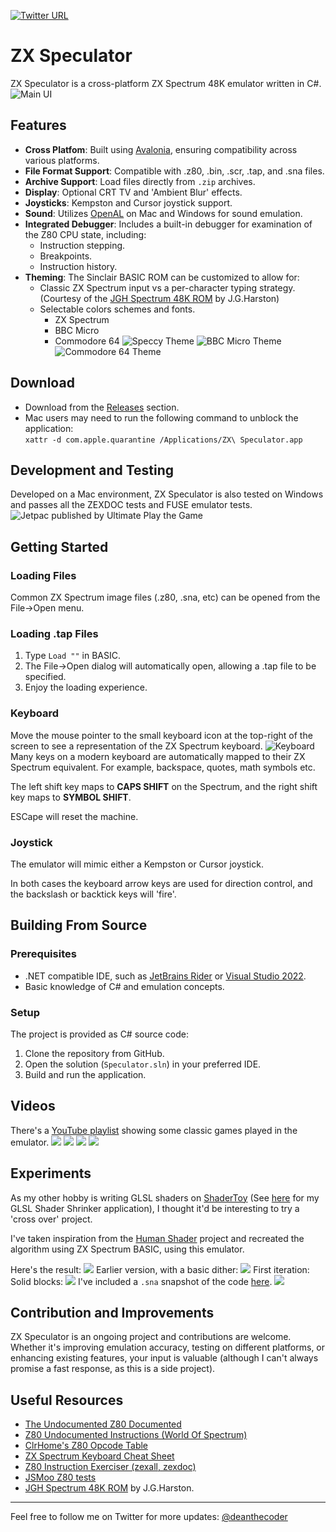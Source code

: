 [![Twitter URL](https://img.shields.io/twitter/url/https/twitter.com/deanthecoder.svg?style=social&label=Follow%20%40deanthecoder)](https://twitter.com/deanthecoder)
# ZX Speculator
ZX Speculator is a cross-platform ZX Spectrum 48K emulator written in C#.
![Main UI](img/MainUI.png?raw=true "Main UI")

## Features
- **Cross Platfom**: Built using [Avalonia](https://avaloniaui.net/), ensuring compatibility across various platforms.
- **File Format Support**: Compatible with .z80, .bin, .scr, .tap, and .sna files.
- **Archive Support**: Load files directly from `.zip` archives.
- **Display**: Optional CRT TV and 'Ambient Blur' effects.
- **Joysticks**: Kempston and Cursor joystick support.
- **Sound**: Utilizes [OpenAL](https://www.openal.org/) on Mac and Windows for sound emulation.
- **Integrated Debugger**: Includes a built-in debugger for examination of the Z80 CPU state, including:
  - Instruction stepping.
  - Breakpoints.
  - Instruction history.
- **Theming**: The Sinclair BASIC ROM can be customized to allow for:
  - Classic ZX Spectrum input vs a per-character typing strategy. (Courtesy of the [JGH Spectrum 48K ROM](http://mdfs.net/Software/Spectrum/Harston) by J.G.Harston)
  - Selectable colors schemes and fonts.
    - ZX Spectrum
    - BBC Micro
    - Commodore 64
![Speccy Theme](img/Theme_Speccy.png)
![BBC Micro Theme](img/Theme_BBC.png)
![Commodore 64 Theme](img/Theme_C64.png)

## Download
* Download from the [Releases](https://github.com/deanthecoder/ZXSpeculator/releases) section.
* Mac users may need to run the following command to unblock the application:<br>`xattr -d com.apple.quarantine /Applications/ZX\ Speculator.app`

## Development and Testing
Developed on a Mac environment, ZX Speculator is also tested on Windows and passes all the ZEXDOC tests and FUSE emulator tests.
![Jetpac published by Ultimate Play the Game](img/Jetpac.png?raw=true "Jetpac")

## Getting Started
### Loading Files
Common ZX Spectrum image files (.z80, .sna, etc) can be opened from the File->Open menu.

### Loading .tap Files
1. Type `Load ""` in BASIC.
2. The File->Open dialog will automatically open, allowing a .tap file to be specified.
3. Enjoy the loading experience.

### Keyboard
Move the mouse pointer to the small keyboard icon at the top-right of the screen to see a representation of the ZX Spectrum keyboard.
![Keyboard](img/Keyboard.png?raw=true "Keyboard")
Many keys on a modern keyboard are automatically mapped to their ZX Spectrum equivalent.  For example, backspace, quotes, math symbols etc.

The left shift key maps to **CAPS SHIFT** on the Spectrum, and the right shift key maps to **SYMBOL SHIFT**.

ESCape will reset the machine.

### Joystick
The emulator will mimic either a Kempston or Cursor joystick.

In both cases the keyboard arrow keys are used for direction control, and the backslash or backtick keys will 'fire'.

## Building From Source
### Prerequisites
- .NET compatible IDE, such as [JetBrains Rider](https://www.jetbrains.com/rider/) or [Visual Studio 2022](https://visualstudio.microsoft.com/vs/).
- Basic knowledge of C# and emulation concepts.

### Setup
The project is provided as C# source code:
1. Clone the repository from GitHub.
2. Open the solution (`Speculator.sln`) in your preferred IDE.
3. Build and run the application.

## Videos
There's a [YouTube playlist](https://www.youtube.com/playlist?list=PLPA1ndSnAZTwt7cQjDNwwsPjS89Dd3yqv) showing some classic games played in the emulator.
![](img/ManicMiner.png)
![](img/ChuckieEgg.png)
![](img/BoulderDash.png)
![](img/Tapper.png)

## Experiments
As my other hobby is writing GLSL shaders on [ShaderToy](https://www.shadertoy.com/user/dean_the_coder) (See [here](https://github.com/deanthecoder/GLSLShaderShrinker) for my GLSL Shader Shrinker application), I thought it'd be interesting to try a 'cross over' project.

I've taken inspiration from the [Human Shader](https://humanshader.com/) project and recreated the algorithm using ZX Spectrum BASIC, using this emulator.

Here's the result:
![](Experiments/HumanShader/Pass3_AdvancedDither.png)
Earlier version, with a basic dither:
![](Experiments/HumanShader/Pass2_BasicDither.png)
First iteration: Solid blocks:
![](Experiments/HumanShader/Pass1_Rough.png)
I've included a `.sna` snapshot of the code [here](Experiments/HumanShader/HumanShader.sna).
![](Experiments/HumanShader/Code.png)

## Contribution and Improvements
ZX Speculator is an ongoing project and contributions are welcome. Whether it's improving emulation accuracy, testing on different platforms, or enhancing existing features, your input is valuable (although I can't always promise a fast response, as this is a side project).

## Useful Resources
- [The Undocumented Z80 Documented](http://www.z80.info/zip/z80-documented.pdf)
- [Z80 Undocumented Instructions (World Of Spectrum)](https://worldofspectrum.org/z88forever/dn327/z80undoc.htm)
- [ClrHome's Z80 Opcode Table](https://clrhome.org/table/#%20)
- [ZX Spectrum Keyboard Cheat Sheet](http://slady.net/Sinclair-ZX-Spectrum-keyboard/)
- [Z80 Instruction Exerciser (zexall, zexdoc)](https://mdfs.net/Software/Z80/Exerciser/Spectrum/)
- [JSMoo Z80 tests](https://github.com/raddad772/jsmoo/tree/main/misc/tests/GeneratedTests/z80)
- [JGH Spectrum 48K ROM](http://mdfs.net/Software/Spectrum/Harston) by J.G.Harston.
---
Feel free to follow me on Twitter for more updates: [@deanthecoder](https://twitter.com/deanthecoder)